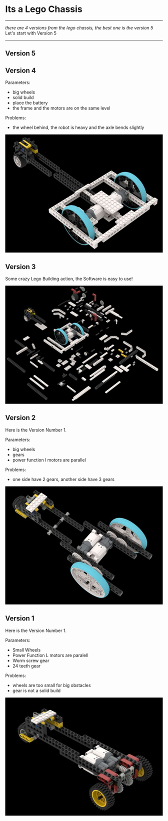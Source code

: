 # Its a Lego Chassis
***
*there are 4 versions from the lego chassis, the best one is the version 5*
Let's start with Version 5
***
## Version 5



## Version 4

Parameters:
* big wheels
* solid build
* place the battery
* the frame and the motors are on the same level

Problems:
* the wheel behind, the robot is heavy and the axle bends slightly

![Logo](Robot4.jpg)


## Version 3

Some crazy Lego Building action, the Software is easy to use!

![Logo](Robot3.jpg)

## Version 2

Here is the Version Number 1.

Parameters:
* big wheels
* gears
* power function l motors are parallel

Problems:
* one side have 2 gears, another side have 3 gears


![Logo](Robot2.jpg)

## Version 1

Here is the Version Number 1.

Parameters:
* Small Wheels
* Power Function L motors are paralell
* Worm screw gear
* 24 teeth gear

Problems:
* wheels are too small for big obstacles
* gear is not a solid build

![Logo](Robot1.jpg)
